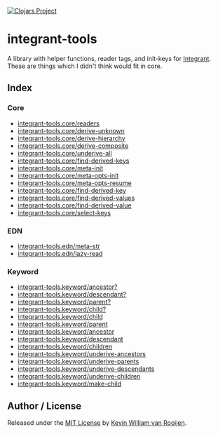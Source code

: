 [![Clojars Project](https://img.shields.io/clojars/v/kwrooijen/integrant-tools.svg)](https://clojars.org/kwrooijen/integrant-tools)

# integrant-tools

A library with helper functions, reader tags, and init-keys for
[Integrant](https://github.com/weavejester/integrant). These are things which I
didn't think would fit in core.

## Index

### Core

+ [integrant-tools.core/readers](https://cljdoc.org/d/kwrooijen/integrant-tools/0.3.6/api/integrant-tools.core#readers)
+ [integrant-tools.core/derive-unknown](https://cljdoc.org/d/kwrooijen/integrant-tools/0.3.6/api/integrant-tools.core#derive-unknown)
+ [integrant-tools.core/derive-hierarchy](https://cljdoc.org/d/kwrooijen/integrant-tools/0.3.6/api/integrant-tools.core#derive-hierarchy)
+ [integrant-tools.core/derive-composite](https://cljdoc.org/d/kwrooijen/integrant-tools/0.3.6/api/integrant-tools.core#derive-composite)
+ [integrant-tools.core/underive-all](https://cljdoc.org/d/kwrooijen/integrant-tools/0.3.6/api/integrant-tools.core#underive-all)
+ [integrant-tools.core/find-derived-keys](https://cljdoc.org/d/kwrooijen/integrant-tools/0.3.6/api/integrant-tools.core#find-derived-keys)
+ [integrant-tools.core/meta-init](https://cljdoc.org/d/kwrooijen/integrant-tools/0.3.6/api/integrant-tools.core#meta-init)
+ [integrant-tools.core/meta-opts-init](https://cljdoc.org/d/kwrooijen/integrant-tools/0.3.6/api/integrant-tools.core#meta-opts-init)
+ [integrant-tools.core/meta-opts-resume](https://cljdoc.org/d/kwrooijen/integrant-tools/0.3.6/api/integrant-tools.core#meta-opts-resume)
+ [integrant-tools.core/find-derived-key](https://cljdoc.org/d/kwrooijen/integrant-tools/0.3.6/api/integrant-tools.core#find-derived-key)
+ [integrant-tools.core/find-derived-values](https://cljdoc.org/d/kwrooijen/integrant-tools/0.3.6/api/integrant-tools.core#find-derived-values)
+ [integrant-tools.core/find-derived-value](https://cljdoc.org/d/kwrooijen/integrant-tools/0.3.6/api/integrant-tools.core#find-derived-value)
+ [integrant-tools.core/select-keys](https://cljdoc.org/d/kwrooijen/integrant-tools/0.3.6/api/integrant-tools.core#select-keys)

### EDN

+ [integrant-tools.edn/meta-str](https://cljdoc.org/d/kwrooijen/integrant-tools/0.3.6/api/integrant-tools.edn#meta-str)
+ [integrant-tools.edn/lazy-read](https://cljdoc.org/d/kwrooijen/integrant-tools/0.3.6/api/integrant-tools.edn#lazy-read)

### Keyword

* [integrant-tools.keyword/ancestor?](https://cljdoc.org/d/kwrooijen/integrant-tools/0.3.6/api/integrant-tools.keyword#ancestor?)
* [integrant-tools.keyword/descendant?](https://cljdoc.org/d/kwrooijen/integrant-tools/0.3.6/api/integrant-tools.keyword#descendant?)
* [integrant-tools.keyword/parent?](https://cljdoc.org/d/kwrooijen/integrant-tools/0.3.6/api/integrant-tools.keyword#parent?)
* [integrant-tools.keyword/child?](https://cljdoc.org/d/kwrooijen/integrant-tools/0.3.6/api/integrant-tools.keyword#child?)
* [integrant-tools.keyword/child](https://cljdoc.org/d/kwrooijen/integrant-tools/0.3.6/api/integrant-tools.keyword#child)
* [integrant-tools.keyword/parent](https://cljdoc.org/d/kwrooijen/integrant-tools/0.3.6/api/integrant-tools.keyword#parent)
* [integrant-tools.keyword/ancestor](https://cljdoc.org/d/kwrooijen/integrant-tools/0.3.6/api/integrant-tools.keyword#ancestor)
* [integrant-tools.keyword/descendant](https://cljdoc.org/d/kwrooijen/integrant-tools/0.3.6/api/integrant-tools.keyword#descendant)
* [integrant-tools.keyword/children](https://cljdoc.org/d/kwrooijen/integrant-tools/0.3.6/api/integrant-tools.keyword#children)
* [integrant-tools.keyword/underive-ancestors](https://cljdoc.org/d/kwrooijen/integrant-tools/0.3.6/api/integrant-tools.keyword#underive-ancestors)
* [integrant-tools.keyword/underive-parents](https://cljdoc.org/d/kwrooijen/integrant-tools/0.3.6/api/integrant-tools.keyword#underive-parents)
* [integrant-tools.keyword/underive-descendants](https://cljdoc.org/d/kwrooijen/integrant-tools/0.3.6/api/integrant-tools.keyword#underive-descendants)
* [integrant-tools.keyword/underive-children](https://cljdoc.org/d/kwrooijen/integrant-tools/0.3.6/api/integrant-tools.keyword#underive-children)
* [integrant-tools.keyword/make-child](https://cljdoc.org/d/kwrooijen/integrant-tools/0.3.6/api/integrant-tools.keyword#make-child)

## Author / License

Released under the [MIT License] by [Kevin William van Rooijen].

[Kevin William van Rooijen]: https://twitter.com/kwrooijen

[MIT License]: https://github.com/kwrooijen/integrant-tools/blob/master/LICENSE
